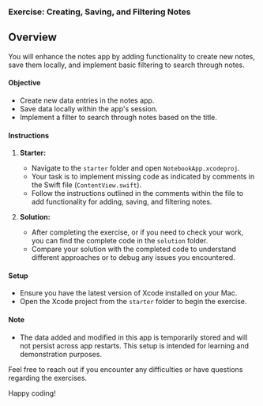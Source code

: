 ### Exercise: Creating, Saving, and Filtering Notes

## Overview

You will enhance the notes app by adding functionality to create new notes, save them locally, and implement basic filtering to search through notes.

#### Objective
- Create new data entries in the notes app.
- Save data locally within the app's session.
- Implement a filter to search through notes based on the title.

#### Instructions

1. **Starter:**
   - Navigate to the `starter` folder and open `NotebookApp.xcodeproj`.
   - Your task is to implement missing code as indicated by comments in the Swift file (`ContentView.swift`).
   - Follow the instructions outlined in the comments within the file to add functionality for adding, saving, and filtering notes.

2. **Solution:**
   - After completing the exercise, or if you need to check your work, you can find the complete code in the `solution` folder.
   - Compare your solution with the completed code to understand different approaches or to debug any issues you encountered.

#### Setup
- Ensure you have the latest version of Xcode installed on your Mac.
- Open the Xcode project from the `starter` folder to begin the exercise.

#### Note
- The data added and modified in this app is temporarily stored and will not persist across app restarts. This setup is intended for learning and demonstration purposes.

Feel free to reach out if you encounter any difficulties or have questions regarding the exercises.

Happy coding!


